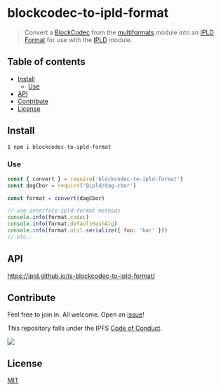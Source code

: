 # blockcodec-to-ipld-format <!-- omit in toc -->

> Convert a [BlockCodec](https://github.com/multiformats/js-multiformats/blob/master/src/codecs/interface.ts#L21) from the [multiformats](https://www.npmjs.com/package/multiformats) module into an
[IPLD Format](https://www.npmjs.com/package/interface-ipld-format) for use with the [IPLD](https://www.npmjs.com/package/ipld) module.

## Table of contents <!-- omit in toc -->

- [Install](#install)
  - [Use](#use)
- [API](#api)
- [Contribute](#contribute)
- [License](#license)

## Install

```console
$ npm i blockcodec-to-ipld-format
```

### Use

```javascript
const { convert } = require('blockcodec-to-ipld-format')
const dagCbor = require('@ipld/dag-cbor')

const format = convert(dagCbor)

// use interface-ipld-format methods
console.info(format.codec)
console.info(format.defaultHashAlg)
console.info(format.util.serialize({ foo: 'bar' }))
// etc..
```

## API

https://ipld.github.io/js-blockcodec-to-ipld-format/

## Contribute

Feel free to join in. All welcome. Open an [issue](https://github.com/ipld/blockcodec-to-ipld-format/issues)!

This repository falls under the IPFS [Code of Conduct](https://github.com/ipfs/community/blob/master/code-of-conduct.md).

[![](https://cdn.rawgit.com/jbenet/contribute-ipfs-gif/master/img/contribute.gif)](https://github.com/ipfs/community/blob/master/CONTRIBUTING.md)

## License

[MIT](LICENSE)
